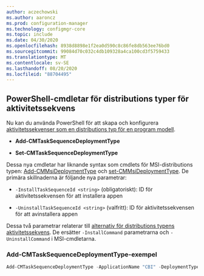 ```yaml
---
author: aczechowski
ms.author: aaroncz
ms.prod: configuration-manager
ms.technology: configmgr-core
ms.topic: include
ms.date: 04/30/2020
ms.openlocfilehash: 8938d8898e1f2ea0d590c8c86fe8db563ee76bd0
ms.sourcegitcommit: 99084d70c032c4db109328a4ca100cd3f5759433
ms.translationtype: MT
ms.contentlocale: sv-SE
ms.lasthandoff: 08/20/2020
ms.locfileid: "88704495"
---
```

## <a name="powershell-cmdlets-for-task-sequence-deployment-types"></a><a name="bkmk_osdpwsh"></a> PowerShell-cmdletar för distributions typer för aktivitetssekvens

<!--7019342-->

Nu kan du använda PowerShell för att skapa och konfigurera [aktivitetssekvenser som en distributions typ för en program modell](../../../../../apps/get-started/creating-windows-applications.md#bkmk_tsdt).

- **Add-CMTaskSequenceDeploymentType**

- **Set-CMTaskSequenceDeploymentType**

Dessa nya cmdletar har liknande syntax som cmdlets för MSI-distributions typen: [Add-CMMsiDeploymentType](/powershell/module/configurationmanager/Add-CMMsiDeploymentType?view=sccm-ps) och [set-CMMsiDeploymentType](/powershell/module/configurationmanager/Set-CMMsiDeploymentType?view=sccm-ps). De primära skillnaderna är följande nya parametrar:

- `-InstallTaskSequenceId <string>` (obligatoriskt): ID för aktivitetssekvensen för att installera appen

- `-UninstallTaskSequenceId <string>` (valfritt): ID för aktivitetssekvensen för att avinstallera appen

Dessa två parametrar relaterar till [alternativ för distributions typens aktivitetssekvens](../../../../../apps/deploy-use/create-applications.md#bkmk_dt-ts). De ersätter `-InstallCommand` parametrarna och `-UninstallCommand` i MSI-cmdletarna.

### <a name="add-cmtasksequencedeploymenttype-example"></a>Add-CMTaskSequenceDeploymentType-exempel

```powershell
Add-CMTaskSequenceDeploymentType -ApplicationName "CBI" -DeploymentTypeName "Complex install" -Comment "New Deployment Type" -InstallTaskSequenceId "ABC001EB" -UninstallTaskSequenceId "ABC00378" -ScriptLanguage "PowerShell" -ScriptText "dir"
```